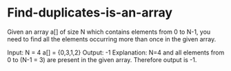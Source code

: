# Find-duplicates-is-an-array

Given an array a[] of size N which contains elements from 0 to N-1, you need to find all the elements occurring more than once in the given array.

Input:
N = 4
a[] = {0,3,1,2}
Output: -1
Explanation: N=4 and all elements from 0
to (N-1 = 3) are present in the given
array. Therefore output is -1.



